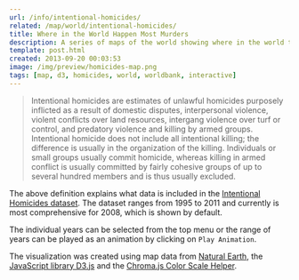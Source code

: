 ```yaml
---
url: /info/intentional-homicides/
related: /map/world/intentional-homicides/
title: Where in the World Happen Most Murders
description: A series of maps of the world showing where in the world the least and the most murders happen for the years 1995 to 2011.
template: post.html
created: 2013-09-20 00:03:53
image: /img/preview/homicides-map.png
tags: [map, d3, homicides, world, worldbank, interactive]
---
```


> Intentional homicides are estimates of unlawful homicides purposely inflicted as a result of domestic disputes, interpersonal violence, violent conflicts over land resources, intergang violence over turf or control, and predatory violence and killing by armed groups. Intentional homicide does not include all intentional killing; the difference is usually in the organization of the killing. Individuals or small groups usually commit homicide, whereas killing in armed conflict is usually committed by fairly cohesive groups of up to several hundred members and is thus usually excluded.

The above definition explains what data is included in the
[Intentional Homicides dataset](http://data.worldbank.org/indicator/VC.IHR.PSRC.P5).
The dataset ranges from 1995 to 2011 and currently is most comprehensive for 2008,
which is shown by default.

The individual years can be selected from the top menu or the range of years
can be played as an animation by clicking on `Play Animation`.

The visualization was created using map data from
[Natural Earth](http://www.naturalearthdata.com/downloads/),
the [JavaScript library D3.js](https://d3js.org/) and the
[Chroma.js Color Scale Helper](https://vis4.net/labs/multihue/).
